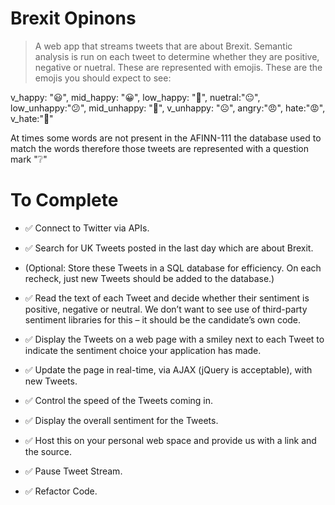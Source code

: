# Brexit Opinons
>A web app that streams tweets that are about Brexit. Semantic analysis is run on each tweet to determine whether they are positive, negative or nuetral. These are represented with emojis. These are the emojis you should expect to see:

 v_happy: "😃",
    mid_happy: "😀",
    low_happy: "🙂",
    nuetral:"😐",
    low_unhappy:"😕",
    mid_unhappy: "🙁",
    v_unhappy: "☹️",
    angry:"😠",
    hate:"😡",
    v_hate:"🤬"

At times some words are not present in the AFINN-111 the database used to match the words therefore those tweets are represented with a question mark "❔"

# To Complete
- ✅ Connect to Twitter via APIs.
- ✅ Search for UK Tweets posted in the last day which are about Brexit.
- (Optional: Store these Tweets in a SQL database for efficiency.  On each recheck, just new Tweets should be added to the database.)
- ✅ Read the text of each Tweet and decide whether their sentiment is positive, negative or neutral.  We don’t want to see use of third-party sentiment libraries for this – it should be the candidate’s own code.
- ✅ Display the Tweets on a web page with a smiley next to each Tweet to indicate the sentiment choice your application has made.

- ✅ Update the page in real-time, via AJAX (jQuery is acceptable), with new Tweets.
- ✅ Control the speed of the Tweets coming in.
- ✅ Display the overall sentiment for the Tweets.
- ✅ Host this on your personal web space and provide us with a link and the source.
- ✅ Pause Tweet Stream.
- ✅ Refactor Code.


